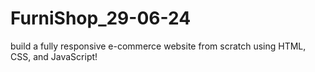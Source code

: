 # FurniShop_29-06-24
build a fully responsive e-commerce website from scratch using HTML, CSS, and JavaScript!

